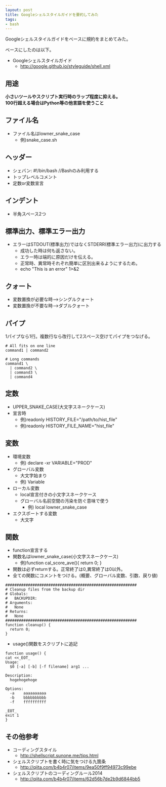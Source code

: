 ```yaml
---
layout: post
title: Googleシェルスタイルガイドを要約してみた
tags: 
- bash
---
```


Googleシェルスタイルガイドをベースに規約をまとめてみた。
<!-- more -->
ベースにしたのは以下。  
- Googleシェルスタイルガイド
  - <http://google.github.io/styleguide/shell.xml>

## 用途
**小さいツールやスクリプト実行時のラップ程度に抑える。**  
**100行超える場合はPython等の他言語を使うこと**

## ファイル名
- ファイル名はlowner_snake_case
  - 例)snake_case.sh

## ヘッダー
- シェバン: #!/bin/bash  //Bashのみ利用する
- トップレベルコメント
- 定数or変数宣言

## インデント
- 半角スペース2つ

## 標準出力、標準エラー出力
- エラーはSTDOUT(標準出力)ではなくSTDERR(標準エラー出力)に出力する
  - 成功した時は何も返さない。
  - エラー時は端的に原因だけを伝える。
  - 正常時、異常時それぞれ簡単に区別出来るようにするため。
  - echo "This is an error" 1>&2

## クォート
- 変数置換が必要な時-->シングルクォート
- 変数置換が不要な時-->ダブルクォート

## パイプ
1パイプなら1行。複数行なら改行して2スペース空けてパイプをつなげる。 
```
# All fits on one line
command1 | command2

# Long commands
command1 \
  | command2 \
  | command3 \
  | command4
```

## 定数
- UPPER_SNAKE_CASE(大文字スネークケース)
- 宣言時
  - 例)readonly HISTORY_FILE="/path/to/hist_file"
  - 例)readonly HISTORY_FILE_NAME="hist_file"

## 変数
- 環境変数
  - 例) declare -xr VARIABLE="PROD"
- グローバル変数
  - 大文字始まり
  - 例) Variable
- ローカル変数
  - local宣言付きの小文字スネークケース
  - グローバル名前空間の汚染を防ぐ意味で使う
    - 例) local lowner_snake_case
- エクスポートする変数
  - 大文字

## 関数
- function宣言する
- 関数名はlowner_snake_case(小文字スネークケース)
  - 例)function cal_score_ave(){ return 0; }
- 関数は必ずreturnする。正常終了は0,異常終了は0以外。
- 全ての関数にコメントをつける。(概要、グローバル変数、引数、戻り値)
```
##########################################################
# Cleanup files from the backup dir
# Globals:
#   BACKUPDIR:
# Arguments:
#   None
# Returns:
#   None
##########################################################
function cleanup() {
  return 0;
}
```

- usage()関数をスクリプトに追記
```
function usage() {
cat <<_EOT_
Usage:
  $0 [-a] [-b] [-f filename] arg1 ...

Description:
  hogehogehoge

Options:
  -a    aaaaaaaaaa
  -b    bbbbbbbbbb
  -f    ffffffffff

_EOT_
exit 1
}
```


## その他参考
- コーディングスタイル
  - http://shellscript.sunone.me/tips.html
- シェルスクリプトを書く時に気をつける九箇条
  - http://qiita.com/b4b4r07/items/9ea50f9ff94973c99ebe
- シェルスクリプトのコーディングルール2014
  - http://qiita.com/b4b4r07/items/62d56b7de2b9d6844bb5
